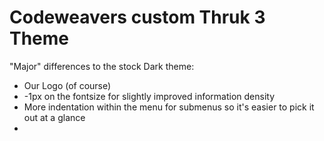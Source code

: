 # Codeweavers custom Thruk 3 Theme

"Major" differences to the stock Dark theme:

* Our Logo (of course)
* -1px on the fontsize for slightly improved information density
* More indentation within the menu for submenus so it's easier to pick it out at a glance
* 
